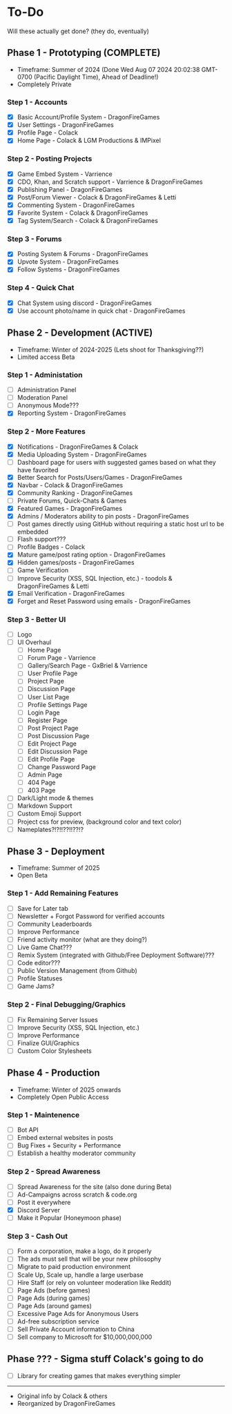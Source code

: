 # To-Do

Will these actually get done?
(they do, eventually)

## Phase 1 - Prototyping (COMPLETE)

-   Timeframe: Summer of 2024
    (Done Wed Aug 07 2024 20\:02:38 GMT-0700 (Pacific Daylight Time), Ahead of Deadline!)
-   Completely Private

### Step 1 - Accounts

-   [x] Basic Account/Profile System - DragonFireGames
-   [x] User Settings - DragonFireGames
-   [x] Profile Page - Colack
-   [x] Home Page - Colack & LGM Productions & IMPixel

### Step 2 - Posting Projects

-   [x] Game Embed System - Varrience
-   [x] CDO, Khan, and Scratch support - Varrience & DragonFireGames
-   [x] Publishing Panel - DragonFireGames
-   [x] Post/Forum Viewer - Colack & DragonFireGames & Letti
-   [x] Commenting System - DragonFireGames
-   [x] Favorite System - Colack & DragonFireGames
-   [x] Tag System/Search - Colack & DragonFireGames

### Step 3 - Forums

-   [x] Posting System & Forums - DragonFireGames
-   [x] Upvote System - DragonFireGames
-   [x] Follow Systems - DragonFireGames

### Step 4 - Quick Chat

-   [x] Chat System using discord - DragonFireGames
-   [x] Use account photo/name in quick chat - DragonFireGames

## Phase 2 - Development (ACTIVE)

-   Timeframe: Winter of 2024-2025 (Lets shoot for Thanksgiving??)
-   Limited access Beta

### Step 1 - Administation

-   [ ] Administration Panel
-   [ ] Moderation Panel
-   [ ] Anonymous Mode???
-   [x] Reporting System - DragonFireGames

### Step 2 - More Features

-   [x] Notifications - DragonFireGames & Colack
-   [x] Media Uploading System - DragonFireGames
-   [ ] Dashboard page for users with suggested games based on what they have favorited
-   [x] Better Search for Posts/Users/Games - DragonFireGames
-   [x] Navbar - Colack & DragonFireGames
-   [x] Community Ranking - DragonFireGames
-   [ ] Private Forums, Quick-Chats & Games
-   [x] Featured Games - DragonFireGames
-   [x] Admins / Moderators ability to pin posts - DragonFireGames
-   [ ] Post games directly using GitHub without requiring a static host url to be embedded
-   [ ] Flash support???
-   [ ] Profile Badges - Colack
-   [x] Mature game/post rating option - DragonFireGames
-   [x] Hidden games/posts - DragonFireGames
-   [ ] Game Verification
-   [ ] Improve Security (XSS, SQL Injection, etc.) - toodols & DragonFireGames & Letti
-   [x] Email Verification - DragonFireGames
-   [x] Forget and Reset Password using emails - DragonFireGames

### Step 3 - Better UI

-   [ ] Logo
-   [ ] UI Overhaul
    -   [ ] Home Page
    -   [ ] Forum Page - Varrience
    -   [ ] Gallery/Search Page - GxBriel & Varrience
    -   [ ] User Profile Page
    -   [ ] Project Page
    -   [ ] Discussion Page
    -   [ ] User List Page
    -   [ ] Profile Settings Page
    -   [ ] Login Page
    -   [ ] Register Page
    -   [ ] Post Project Page
    -   [ ] Post Discussion Page
    -   [ ] Edit Project Page
    -   [ ] Edit Discussion Page
    -   [ ] Edit Profile Page
    -   [ ] Change Password Page
    -   [ ] Admin Page
    -   [ ] 404 Page
    -   [ ] 403 Page
-   [ ] Dark/Light mode & themes
-   [ ] Markdown Support
-   [ ] Custom Emoji Support
-   [ ] Project css for preview, (background color and text color)
-   [ ] Nameplates?!?!!??!!??!?

## Phase 3 - Deployment

-   Timeframe: Summer of 2025
-   Open Beta

### Step 1 - Add Remaining Features

-   [ ] Save for Later tab
-   [ ] Newsletter + Forgot Password for verified accounts
-   [ ] Community Leaderboards
-   [ ] Improve Performance
-   [ ] Friend activity monitor (what are they doing?)
-   [ ] Live Game Chat???
-   [ ] Remix System (integrated with Github/Free Deployment Software)???
-   [ ] Code editor???
-   [ ] Public Version Management (from Github)
-   [ ] Profile Statuses
-   [ ] Game Jams?

### Step 2 - Final Debugging/Graphics

-   [ ] Fix Remaining Server Issues
-   [ ] Improve Security (XSS, SQL Injection, etc.)
-   [ ] Improve Performance
-   [ ] Finalize GUI/Graphics
-   [ ] Custom Color Stylesheets

## Phase 4 - Production

-   Timeframe: Winter of 2025 onwards
-   Completely Open Public Access

### Step 1 - Maintenence

-   [ ] Bot API
-   [ ] Embed external websites in posts
-   [ ] Bug Fixes + Security + Performance
-   [ ] Establish a healthy moderator community

### Step 2 - Spread Awareness

-   [ ] Spread Awareness for the site (also done during Beta)
-   [ ] Ad-Campaigns across scratch & code.org
-   [ ] Post it everywhere
-   [x] Discord Server
-   [ ] Make it Popular (Honeymoon phase)

### Step 3 - Cash Out

-   [ ] Form a corporation, make a logo, do it properly
-   [ ] The ads must sell that will be your new philosophy
-   [ ] Migrate to paid production environment
-   [ ] Scale Up, Scale up, handle a large userbase
-   [ ] Hire Staff (or rely on volunteer moderation like Reddit)
-   [ ] Page Ads (before games)
-   [ ] Page Ads (during games)
-   [ ] Page Ads (around games)
-   [ ] Excessive Page Ads for Anonymous Users
-   [ ] Ad-free subscription service
-   [ ] Sell Private Account information to China
-   [ ] Sell company to Microsoft for $10,000,000,000

## Phase ??? - Sigma stuff Colack's going to do

-   [ ] Library for creating games that makes everything simpler

---

-   Original info by Colack & others
-   Reorganized by DragonFireGames
